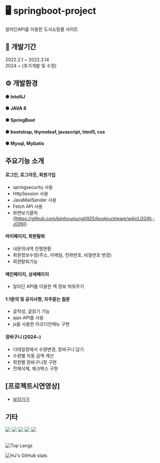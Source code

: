 
# 🖥 springboot-project
알라딘API를 이용한 도서쇼핑몰 사이트

## 📆 개발기간
2022.2.1 ~ 2022.3.14 
</br>
2024 ~ (추가개발 및 수정)

## ⚙ 개발환경
#### ● IntelliJ 
#### ● JAVA 8 
#### ● SpringBoot 
#### ● bootstrap, thymeleaf, javascript, html5, css 
#### ● Mysql, Mybatis

## 주요기능 소개

#### 로그인, 로그아웃, 회원가입
- springsecurity 사용
- HttpSession 사용
- JavaMailSender 사용
- Fetch API 사용
- 화면보기클릭 ([https://github.com/kimhyunjung0925/bookjuckteam/wiki/LOGIN,-JOIN])

#### 마이페이지, 회원탈퇴
- 내문의내역 진행현황
- 회원정보수정(주소, 이메일, 전화번호, 비밀번호 변경)
- 회원탈퇴기능

#### 메인페이지, 상세페이지
- 알라딘 API를 이용한 책 정보 띄워주기

#### 1:1문의 및 공지사항, 자주묻는 질문
- 글작성, 글읽기 기능
- ajax API를 사용
- js를 사용한 아코디언메뉴 구현

#### 장바구니 (2024~)
- 디테일창에서 수량변경, 장바구니 담기
- 수량별 자동 금액 계산
- 회원별 장바구니창 구현
- 전체삭제, 체크박스 구현

## [프로젝트시연영상] 
- [보러가기](https://www.youtube.com/@hyuuunj6454)


## 기타
<div>
  <img src="https://img.shields.io/badge/spring-%236DB33F.svg?style=for-the-badge&logo=springboot&logoColor=white" />
  <img src="https://img.shields.io/badge/java-%23ED8B00.svg?style=for-the-badge&logo=openjdk&logoColor=white" />
  <img src="https://img.shields.io/badge/html5-%23E34F26.svg?style=for-the-badge&logo=html5&logoColor=white" />
  <img src="https://img.shields.io/badge/css3-%231572B6.svg?style=for-the-badge&logo=css3&logoColor=white" />
  <img src="https://img.shields.io/badge/javascript-%23323330.svg?style=for-the-badge&logo=javascript&logoColor=%23F7DF1E" />
</div>

<br/>

![Top Langs](https://github-readme-stats.vercel.app/api/top-langs/?username=kimhyunjung0925&layout=compact)

![HJ's GitHub stats](https://github-readme-stats.vercel.app/api?username=kimhyunjung0925&include_all_commits=true&theme=nord&hide_border=true&count_private=true)

